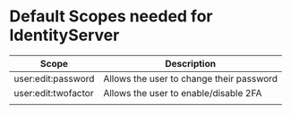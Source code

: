 # Default Scopes needed for IdentityServer

| Scope               | Description                              |
|---------------------|------------------------------------------|
| user:edit:password  | Allows the user to change their password |
| user:edit:twofactor | Allows the user to enable/disable 2FA    |
|                     |                                          |

